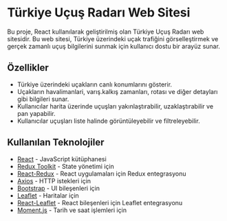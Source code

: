 # Türkiye Uçuş Radarı Web Sitesi

Bu proje, React kullanılarak geliştirilmiş olan Türkiye Uçuş Radarı web sitesidir. Bu web sitesi, Türkiye üzerindeki uçak trafiğini görselleştirmek ve gerçek zamanlı uçuş bilgilerini sunmak için kullanıcı dostu bir arayüz sunar.

## Özellikler

- Türkiye üzerindeki uçakların canlı konumlarını gösterir.
- Uçakların havalimanlari, varış.kalkış zamanları, rotası ve diğer detayları gibi bilgileri sunar.
- Kullanıcılar harita üzerinde uçuşları yakınlaştırabilir, uzaklaştırabilir ve pan yapabilir.
- Kullanıcılar uçuşları liste halinde görüntüleyebilir ve filtreleyebilir.

## Kullanılan Teknolojiler

- [React](https://reactjs.org/) - JavaScript kütüphanesi
- [Redux Toolkit](https://redux-toolkit.js.org/) - State yönetimi için
- [React-Redux](https://react-redux.js.org/) - React uygulamaları için Redux entegrasyonu
- [Axios](https://axios-http.com/) - HTTP istekleri için
- [Bootstrap](https://getbootstrap.com/) - UI bileşenleri için
- [Leaflet](https://leafletjs.com/) - Haritalar için
- [React-Leaflet](https://react-leaflet.js.org/) - React bileşenleri için Leaflet entegrasyonu
- [Moment.js](https://momentjs.com/) - Tarih ve saat işlemleri için

